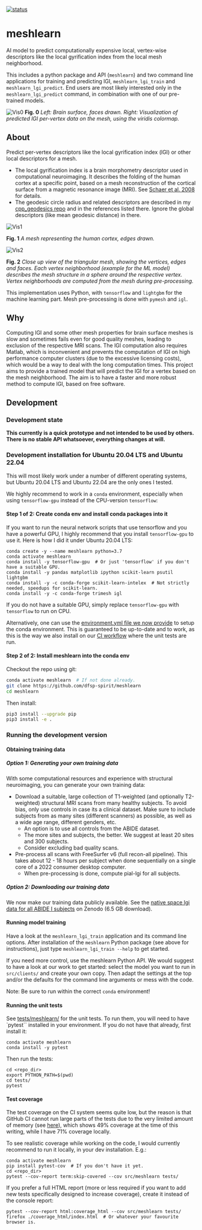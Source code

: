 [![status](https://github.com/dfsp-spirit/meshlearn/actions/workflows/cov_test_workflow.yml/badge.svg)](https://github.com/dfsp-spirit/meshlearn/actions)

# meshlearn
AI model to predict computationally expensive local, vertex-wise descriptors like the local gyrification index from the local mesh neighborhood.

This includes a python package and API (`meshlearn`) and two command line applications for training and predicting lGI, `meshlearn_lgi_train` and `meshlearn_lgi_predict`. End users are most likely interested only in the `meshlearn_lgi_predict` command, in combination with one of our pre-trained models.

![Vis0](./web/meshlearn_brain_blank_and_lgi_web.jpg?raw=true "Left: Brain surface, faces drawn. Right: Visualization of predicted lGI per-vertex data on the mesh, using the viridis colormap.")
**Fig. 0** *Left: Brain surface, faces drawn. Right: Visualization of predicted lGI per-vertex data on the mesh, using the viridis colormap.*


## About

Predict per-vertex descriptors like the local gyrification index (lGI) or other local descriptors for a mesh.

* The local gyrification index is a brain morphometry descriptor used in computational neuroimaging. It describes the folding of the human cortex at a specific point, based on a mesh reconstruction of the cortical surface from a magnetic resonance image (MRI). See [Schaer et al. 2008](https://doi.org/10.1109/TMI.2007.903576) for details.
* The geodesic circle radius and related descriptors are described in my [cpp_geodesics repo](https://github.com/dfsp-spirit/cpp_geodesics) and in the references listed there. Ignore the global descriptors (like mean geodesic distance) in there.


![Vis1](./web/brain_mesh_full.jpg?raw=true "Brain mesh, white surface.")

**Fig. 1** *A mesh representing the human cortex, edges drawn.*

![Vis2](./web/brain_mesh_vertices.jpg?raw=true "Brain mesh, zoomed view that shows the mesh structure.")

**Fig. 2** *Close up view of the triangular mesh, showing the vertices, edges and faces. Each vertex neighborhood (example for the ML model) describes the mesh structure in a sphere around the respective vertex. Vertex neighborhoods are computed from the mesh during pre-processing.*

This implementation uses Python, with `tensorflow` and `lightgbm` for the machine learning part. Mesh pre-processing is done with `pymesh` and `igl`.

## Why

Computing lGI and some other mesh properties for brain surface meshes is slow and sometimes fails even for good quality meshes, leading to exclusion of the respective MRI scans. The lGI computation also requires Matlab, which is inconvenient and prevents the computation of lGI on high performance computer clusters (due to the excessive licensing costs), which would be a way to deal with the long computation times. This project aims to provide a trained model that will predict the lGI for a vertex based on the mesh neighborhood. The aim is to have a faster and more robust method to compute lGI, based on free software.

## Development

### Development state

**This currently is a quick prototype and not intended to be used by others. There is no stable API whatsoever, everything changes at will.**

### Development installation for Ubuntu 20.04 LTS and Ubuntu 22.04

This will most likely work under a number of different operating systems, but Ubuntu 20.04 LTS and Ubuntu 22.04 are the only ones I tested.

We highly recommend to work in a `conda` environment, especially when using `tensorflow-gpu` instead of the CPU-version `tensorflow`:


#### Step 1 of 2: Create conda env and install conda packages into it

If you want to run the neural network scripts that use tensorflow and you have a powerful GPU, I highly recommend that you install `tensorflow-gpu` to use it. Here is how I did it under Ubuntu 20.04 LTS:

```shell
conda create -y --name meshlearn python=3.7
conda activate meshlearn
conda install -y tensorflow-gpu  # Or just 'tensorflow' if you don't have a suitable GPU.
conda install -y pandas matplotlib ipython scikit-learn psutil lightgbm
conda install -y -c conda-forge scikit-learn-intelex  # Not strictly needed, speedups for scikit-learn.
conda install -y -c conda-forge trimesh igl
```

If you do not have a suitable GPU, simply replace `tensorflow-gpu` with `tensorflow` to run on CPU.

Alternatively, one can use the [environment.yml file we now provide](./environment.yml) to setup the conda environment. This is guaranteed to be up-to-date and to work, as this is the way we also install on our [CI workflow](.github/workflows/cov_test_workflow.yml) where the unit tests are run.



#### Step 2 of 2: Install meshlearn into the conda env ####

Checkout the repo using git:

```bash
conda activate meshlearn  # If not done already.
git clone https://github.com/dfsp-spirit/meshlearn
cd meshlearn
```

Then install:

```bash
pip3 install --upgrade pip
pip3 install -e .
```

### Running the development version


#### Obtaining training data

##### Option 1: Generating your own training data

With some computational resources and experience with structural neuroimaging, you can generate your own training data:

* Download a suitable, large collection of T1-weighted (and optionally T2-weighted) structural MRI scans from many healthy subjects. To avoid bias, only use controls in case its a clinical dataset. Make sure to include subjects from as many sites (different scanners) as possible, as well as a wide age range, different genders, etc.
     - An option is to use all controls from the ABIDE dataset.
     - The more sites and subjects, the better. We suggest at least 20 sites and 300 subjects.
     - Consider excluding bad quality scans.
* Pre-process all scans with FreeSurfer v6 (full recon-all pipeline). This takes about 12 - 18 hours per subject when done sequentially on a single core of a 2022 consumer desktop computer.
     - When pre-processing is done, compute pial-lgi for all subjects.

##### Option 2: Downloading our training data

We now make our training data publicly available. See the [native space lgi data for all ABIDE I subjects](https://doi.org/10.5281/zenodo.7132610) on Zenodo (6.5 GB download).


#### Running model training

Have a look at the `meshlearn_lgi_train` application and its command line options. After installation of the `meshlearn` Python package (see above for instructions), just type `meshlearn_lgi_train --help` to get started.

If you need more control, use the meshlearn Python API. We would suggest to have a look at our work to get started: select the model you want to run in `src/clients/` and create your own copy. Then adapt the settings at the top and/or the defaults for the command line arguments or mess with the code.

Note: Be sure to run within the correct `conda` environment!


#### Running the unit tests

See [tests/meshlearn/](./tests/meshlearn/) for the unit tests. To run them, you will need to have `pytest`` installed in your environment. If you do not have that already, first install it:

```shell
conda activate meshlearn
conda install -y pytest
```
Then run the tests:

```shell
cd <repo_dir>
export PYTHON_PATH=$(pwd)
cd tests/
pytest
```

#### Test coverage

The test coverage on the CI system seems quite low, but the reason is that GitHub CI cannot run large parts of the tests due to the very limited amount of memory (see [here](https://codecov.io/github/dfsp-spirit/meshlearn)), which shows 49% coverage at the time of this writing, while I have 71% coverage locally.

To see realistic coverage while working on the code, I would currently recommend to run it locally, in your dev installation. E.g.:

```shell
conda activate meshlearn
pip install pytest-cov  # If you don't have it yet.
cd <repo_dir>
pytest --cov-report term:skip-covered --cov src/meshlearn tests/
```

If you prefer a full HTML report (more or less required if you want to add new tests specifically designed to increase coverage), create it instead of the console report:

```shell
pytest --cov-report html:coverage_html --cov src/meshlearn tests/
firefox ./coverage_html/index.html  # Or whatever your favourite browser is.
```
